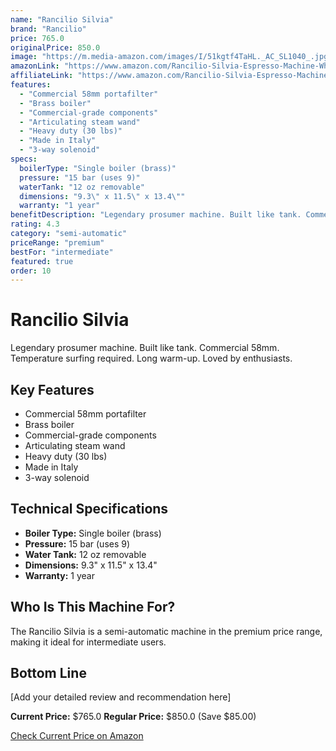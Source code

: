```yaml
---
name: "Rancilio Silvia"
brand: "Rancilio"
price: 765.0
originalPrice: 850.0
image: "https://m.media-amazon.com/images/I/51kgtf4TaHL._AC_SL1040_.jpg"
amazonLink: "https://www.amazon.com/Rancilio-Silvia-Espresso-Machine-White/dp/B0BFKJKCR4?tag=homeespressohub-20"
affiliateLink: "https://www.amazon.com/Rancilio-Silvia-Espresso-Machine-White/dp/B0BFKJKCR4?tag=homeespressohub-20"
features:
  - "Commercial 58mm portafilter"
  - "Brass boiler"
  - "Commercial-grade components"
  - "Articulating steam wand"
  - "Heavy duty (30 lbs)"
  - "Made in Italy"
  - "3-way solenoid"
specs:
  boilerType: "Single boiler (brass)"
  pressure: "15 bar (uses 9)"
  waterTank: "12 oz removable"
  dimensions: "9.3\" x 11.5\" x 13.4\""
  warranty: "1 year"
benefitDescription: "Legendary prosumer machine. Built like tank. Commercial 58mm. Temperature surfing required. Long warm-up. Loved by enthusiasts."
rating: 4.3
category: "semi-automatic"
priceRange: "premium"
bestFor: "intermediate"
featured: true
order: 10
---
```


# Rancilio Silvia

Legendary prosumer machine. Built like tank. Commercial 58mm. Temperature surfing required. Long warm-up. Loved by enthusiasts.

## Key Features

- Commercial 58mm portafilter
- Brass boiler
- Commercial-grade components
- Articulating steam wand
- Heavy duty (30 lbs)
- Made in Italy
- 3-way solenoid

## Technical Specifications

- **Boiler Type:** Single boiler (brass)
- **Pressure:** 15 bar (uses 9)
- **Water Tank:** 12 oz removable
- **Dimensions:** 9.3" x 11.5" x 13.4"
- **Warranty:** 1 year

## Who Is This Machine For?

The Rancilio Silvia is a semi-automatic machine in the premium price range, making it ideal for intermediate users.

## Bottom Line

[Add your detailed review and recommendation here]

**Current Price:** $765.0
**Regular Price:** $850.0 (Save $85.00)

[Check Current Price on Amazon](https://www.amazon.com/Rancilio-Silvia-Espresso-Machine-White/dp/B0BFKJKCR4?tag=homeespressohub-20)
